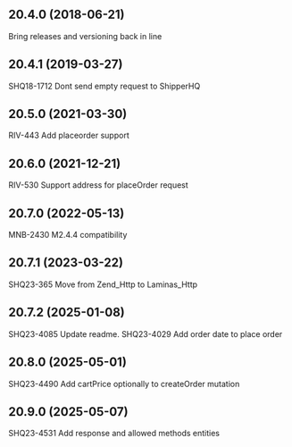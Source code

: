 ## 20.4.0 (2018-06-21)
Bring releases and versioning back in line


## 20.4.1 (2019-03-27)
SHQ18-1712 Dont send empty request to ShipperHQ


## 20.5.0 (2021-03-30)
RIV-443 Add placeorder support


## 20.6.0 (2021-12-21)
RIV-530 Support address for placeOrder request


## 20.7.0 (2022-05-13)
MNB-2430 M2.4.4 compatibility


## 20.7.1 (2023-03-22)
SHQ23-365 Move from Zend_Http to Laminas_Http


## 20.7.2 (2025-01-08)
SHQ23-4085 Update readme. SHQ23-4029 Add order date to place order


## 20.8.0 (2025-05-01)
SHQ23-4490 Add cartPrice optionally to createOrder mutation


## 20.9.0 (2025-05-07)
SHQ23-4531 Add response and allowed methods entities


